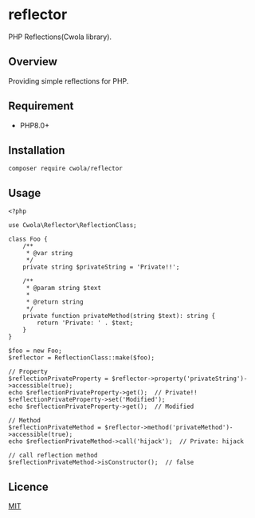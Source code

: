 # reflector

PHP Reflections(Cwola library).

## Overview

Providing simple reflections for PHP.

## Requirement
- PHP8.0+

## Installation
```
composer require cwola/reflector
```

## Usage
```
<?php

use Cwola\Reflector\ReflectionClass;

class Foo {
    /**
     * @var string
     */
    private string $privateString = 'Private!!';

    /**
     * @param string $text
     *
     * @return string
     */
    private function privateMethod(string $text): string {
        return 'Private: ' . $text;
    }
}

$foo = new Foo;
$reflector = ReflectionClass::make($foo);

// Property
$reflectionPrivateProperty = $reflector->property('privateString')->accessible(true);
echo $reflectionPrivateProperty->get();  // Private!!
$reflectionPrivateProperty->set('Modified');
echo $reflectionPrivateProperty->get();  // Modified

// Method
$reflectionPrivateMethod = $reflector->method('privateMethod')->accessible(true);
echo $reflectionPrivateMethod->call('hijack');  // Private: hijack

// call reflection method
$reflectionPrivateMethod->isConstructor();  // false
```

## Licence

[MIT](https://github.com/cwola/reflector/blob/main/LICENSE)
